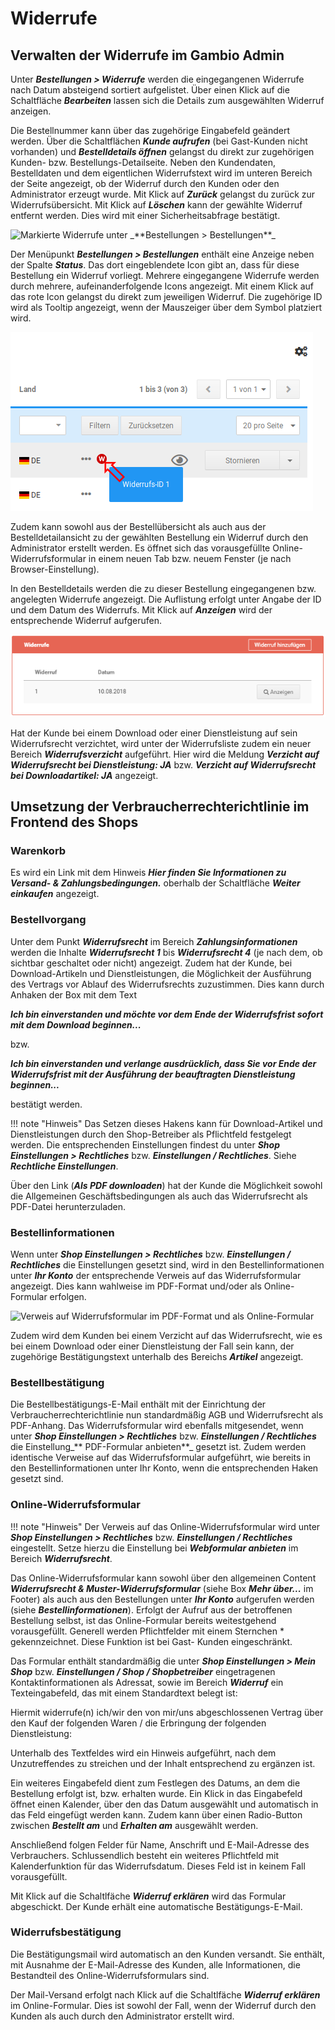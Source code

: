 # Widerrufe

## Verwalten der Widerrufe im Gambio Admin

Unter _**Bestellungen \> Widerrufe**_ werden die eingegangenen Widerrufe nach Datum absteigend sortiert aufgelistet. Über einen Klick auf die Schaltfläche _**Bearbeiten**_ lassen sich die Details zum ausgewählten Widerruf anzeigen.

Die Bestellnummer kann über das zugehörige Eingabefeld geändert werden. Über die Schaltflächen _**Kunde aufrufen**_ \(bei Gast-Kunden nicht vorhanden\) und _**Bestelldetails öffnen**_ gelangst du direkt zur zugehörigen Kunden- bzw. Bestellungs-Detailseite. Neben den Kundendaten, Bestelldaten und dem eigentlichen Widerrufstext wird im unteren Bereich der Seite angezeigt, ob der Widerruf durch den Kunden oder den Administrator erzeugt wurde. Mit Klick auf _**Zurück**_ gelangst du zurück zur Widerrufsübersicht. Mit Klick auf _**Löschen**_ kann der gewählte Widerruf entfernt werden. Dies wird mit einer Sicherheitsabfrage bestätigt.

![](../../Bilder/Abb199_MarkierteWiderrufeUnterBestellungenBestellungen.png "Markierte Widerrufe unter _**Bestellungen >
      Bestellungen**_")

Der Menüpunkt _**Bestellungen \> Bestellungen**_ enthält eine Anzeige neben der Spalte _**Status**_. Das dort eingeblendete Icon gibt an, dass für diese Bestellung ein Widerruf vorliegt. Mehrere eingegangene Widerrufe werden durch mehrere, aufeinanderfolgende Icons angezeigt. Mit einem Klick auf das rote Icon gelangst du direkt zum jeweiligen Widerruf. Die zugehörige ID wird als Tooltip angezeigt, wenn der Mauszeiger über dem Symbol platziert wird.

![](../../Bilder/WiderrufInBestellung_.png "Es liegt ein Widerruf vor")

Zudem kann sowohl aus der Bestellübersicht als auch aus der Bestelldetailansicht zu der gewählten Bestellung ein Widerruf durch den Administrator erstellt werden. Es öffnet sich das vorausgefüllte Online-Widerrufsformular in einem neuen Tab bzw. neuem Fenster \(je nach Browser-Einstellung\).

In den Bestelldetails werden die zu dieser Bestellung eingegangenen bzw. angelegten Widerrufe angezeigt. Die Auflistung erfolgt unter Angabe der ID und dem Datum des Widerrufs. Mit Klick auf _**Anzeigen**_ wird der entsprechende Widerruf aufgerufen.

![](../../Bilder/Abb346_WiderrufeInBestelldetails.png "Widerrufe in den Bestelldetails")

Hat der Kunde bei einem Download oder einer Dienstleistung auf sein Widerrufsrecht verzichtet, wird unter der Widerrufsliste zudem ein neuer Bereich _**Widerrufsverzicht**_ aufgeführt. Hier wird die Meldung _**Verzicht auf Widerrufsrecht bei Dienstleistung: JA**_ bzw. _**Verzicht auf Widerrufsrecht bei Downloadartikel: JA**_ angezeigt.

## Umsetzung der Verbraucherrechterichtlinie im Frontend des Shops

### Warenkorb

Es wird ein Link mit dem Hinweis _**Hier finden Sie Informationen zu Versand- & Zahlungsbedingungen.**_ oberhalb der Schaltfläche _**Weiter einkaufen**_ angezeigt.

### Bestellvorgang

Unter dem Punkt _**Widerrufsrecht**_ im Bereich _**Zahlungsinformationen**_ werden die Inhalte _**Widerrufsrecht 1**_ bis _**Widerrufsrecht 4**_ \(je nach dem, ob sichtbar geschaltet oder nicht\) angezeigt. Zudem hat der Kunde, bei Download-Artikeln und Dienstleistungen, die Möglichkeit der Ausführung des Vertrags vor Ablauf des Widerrufsrechts zuzustimmen. Dies kann durch Anhaken der Box mit dem Text

_**Ich bin einverstanden und möchte vor dem Ende der Widerrufsfrist sofort mit dem Download beginnen...**_

bzw.

_**Ich bin einverstanden und verlange ausdrücklich, dass Sie vor Ende der Widerrufsfrist mit der Ausführung der beauftragten Dienstleistung beginnen...**_

bestätigt werden.

!!! note "Hinweis" 
	 Das Setzen dieses Hakens kann für Download-Artikel und Dienstleistungen durch den Shop-Betreiber als Pflichtfeld festgelegt werden. Die entsprechenden Einstellungen findest du unter _**Shop Einstellungen \> Rechtliches**_ bzw. _**Einstellungen / Rechtliches**_. Siehe _**Rechtliche Einstellungen**_.

Über den Link \(_**Als PDF downloaden**_\) hat der Kunde die Möglichkeit sowohl die Allgemeinen Geschäftsbedingungen als auch das Widerrufsrecht als PDF-Datei herunterzuladen.

### Bestellinformationen

Wenn unter _**Shop Einstellungen \> Rechtliches**_ bzw. _**Einstellungen / Rechtliches**_ die Einstellungen gesetzt sind, wird in den Bestellinformationen unter _**Ihr Konto**_ der entsprechende Verweis auf das Widerrufsformular angezeigt. Dies kann wahlweise im PDF-Format und/oder als Online-Formular erfolgen.

![](../../Bilder/Abb201_VerweisAufWiderrufsformularImPDF_FormatUndAlsOnline_Formular.png "Verweis auf Widerrufsformular im PDF-Format und als
        Online-Formular")

Zudem wird dem Kunden bei einem Verzicht auf das Widerrufsrecht, wie es bei einem Download oder einer Dienstleistung der Fall sein kann, der zugehörige Bestätigungstext unterhalb des Bereichs _**Artikel**_ angezeigt.

### Bestellbestätigung

Die Bestellbestätigungs-E-Mail enthält mit der Einrichtung der Verbraucherrechterichtlinie nun standardmäßig AGB und Widerrufsrecht als PDF-Anhang. Das Widerrufsformular wird ebenfalls mitgesendet, wenn unter _**Shop Einstellungen \> Rechtliches**_ bzw. _**Einstellungen / Rechtliches**_ die Einstellung_** PDF-Formular anbieten**_ gesetzt ist. Zudem werden identische Verweise auf das Widerrufsformular aufgeführt, wie bereits in den Bestellinformationen unter Ihr Konto, wenn die entsprechenden Haken gesetzt sind.

### Online-Widerrufsformular

!!! note "Hinweis" 
	 Der Verweis auf das Online-Widerrufsformular wird unter _**Shop Einstellungen \> Rechtliches**_ bzw. _**Einstellungen / Rechtliches**_ eingestellt. Setze hierzu die Einstellung bei _**Webformular anbieten**_ im Bereich _**Widerrufsrecht**_.

Das Online-Widerrufsformular kann sowohl über den allgemeinen Content _**Widerrufsrecht & Muster-Widerrufsformular**_ \(siehe Box _**Mehr über...**_ im Footer\) als auch aus den Bestellungen unter _**Ihr Konto**_ aufgerufen werden \(siehe _**Bestellinformationen**_\). Erfolgt der Aufruf aus der betroffenen Bestellung selbst, ist das Online-Formular bereits weitestgehend vorausgefüllt. Generell werden Pflichtfelder mit einem Sternchen \* gekennzeichnet. Diese Funktion ist bei Gast- Kunden eingeschränkt.

Das Formular enthält standardmäßig die unter _**Shop Einstellungen \> Mein Shop**_ bzw. _**Einstellungen / Shop / Shopbetreiber**_ eingetragenen Kontaktinformationen als Adressat, sowie im Bereich _**Widerruf**_ ein Texteingabefeld, das mit einem Standardtext belegt ist:

Hiermit widerrufe\(n\) ich/wir den von mir/uns abgeschlossenen Vertrag über den Kauf der folgenden Waren / die Erbringung der folgenden Dienstleistung:

Unterhalb des Textfeldes wird ein Hinweis aufgeführt, nach dem Unzutreffendes zu streichen und der Inhalt entsprechend zu ergänzen ist.

Ein weiteres Eingabefeld dient zum Festlegen des Datums, an dem die Bestellung erfolgt ist, bzw. erhalten wurde. Ein Klick in das Eingabefeld öffnet einen Kalender, über den das Datum ausgewählt und automatisch in das Feld eingefügt werden kann. Zudem kann über einen Radio-Button zwischen _**Bestellt am**_ und _**Erhalten am**_ ausgewählt werden.

Anschließend folgen Felder für Name, Anschrift und E-Mail-Adresse des Verbrauchers. Schlussendlich besteht ein weiteres Pflichtfeld mit Kalenderfunktion für das Widerrufsdatum. Dieses Feld ist in keinem Fall vorausgefüllt.

Mit Klick auf die Schaltlfäche _**Widerruf erklären**_ wird das Formular abgeschickt. Der Kunde erhält eine automatische Bestätigungs-E-Mail.

### Widerrufsbestätigung

Die Bestätigungsmail wird automatisch an den Kunden versandt. Sie enthält, mit Ausnahme der E-Mail-Adresse des Kunden, alle Informationen, die Bestandteil des Online-Widerrufsformulars sind.

Der Mail-Versand erfolgt nach Klick auf die Schaltlfäche _**Widerruf erklären**_ im Online-Formular. Dies ist sowohl der Fall, wenn der Widerruf durch den Kunden als auch durch den Administrator erstellt wird.

